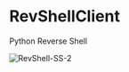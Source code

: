 # RevShellClient
Python Reverse Shell


![RevShell-SS-2](https://user-images.githubusercontent.com/89845677/174494206-6aaf7fef-4841-4392-b6da-c7f667d37930.png)
